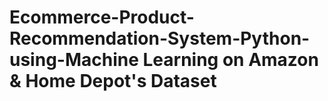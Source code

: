 # Ecommerce-Product-Recommendation-System-Python-using-Machine Learning on Amazon & Home Depot's Dataset
